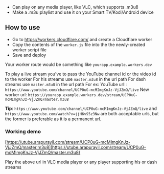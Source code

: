 
- Can play on any media player, like VLC, which supports .m3u8
- Make a .m3u playlist and use it on your Smart TV/Kodi/Android device 

## How to use
- Go to https://workers.cloudflare.com/ and create a Cloudflare worker
- Copy the contents of the `worker.js` file into the the newly-created worker script file
- Save and deploy

Your worker route would be something like `yourapp.example.workers.dev`

To play a live stream you've to pass the YouTube channel id or the video id to the worker
For hls streams use `master.m3u8` in the url path
For dash streams use `master.m3u8` in the url path
For ex:
YouTube url : `https://www.youtube.com/channel/UCP0uG-mcMImgKnJz-VjJZmQ/live`
New worker url: `https://yourapp.example.workers.dev/stream/UCP0uG-mcMImgKnJz-VjJZmQ/master.m3u8`

**Tip**: `https://www.youtube.com/channel/UCP0uG-mcMImgKnJz-VjJZmQ/live` and `https://www.youtube.com/watch?v=jjH6v95z3Nw` are both acceptable urls, but the former is preferable as it is a permanent url.

### Working demo
[https://utube.arapurayil.com/stream/UCP0uG-mcMImgKnJz-VjJZmQ/master.m3u8](https://utube.arapurayil.com/stream/UCP0uG-mcMImgKnJz-VjJZmQ/master.m3u8)

Play the above url in VLC media player or any player supporting hls or dash streams
